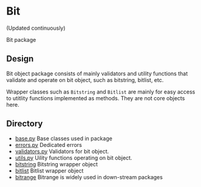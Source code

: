 # Bit
(Updated continuously)

Bit package


## Design

Bit object package consists of mainly validators and
utility functions that validate and operate on bit
object, such as bitstring, bitlist, etc.

Wrapper classes such as `Bitstring` and `Bitlist` are
mainly for easy access to utitlity functions implemented
as methods. They are not core objects here.

## Directory

* [base.py](./base.py) Base classes used in package
* [errors.py](./errors.py) Dedicated errors
* [validators.py](./validator.py) Validators for bit object.
* [utils.py](./utils.py) Uility functions operating on bit object.
* [bitstring](./bitstring.py) Bitstring wrapper object
* [bitlist](./bitlist) Bitlist wrapper object
* [bitrange](./bitrange) Bitrange is widely used in down-stream packages
